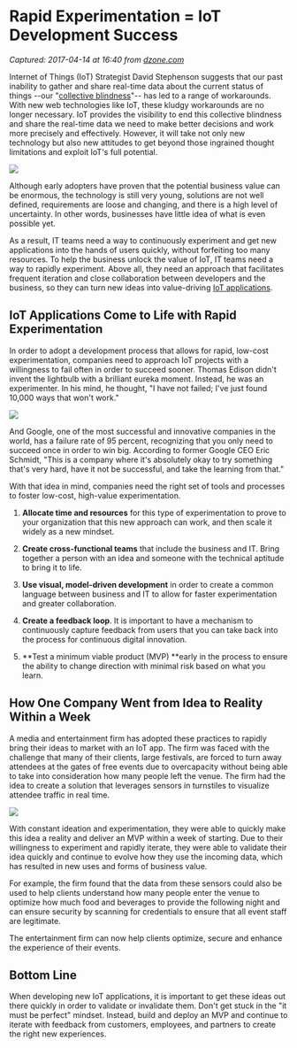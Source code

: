 # Rapid Experimentation = IoT Development Success

_Captured: 2017-04-14 at 16:40 from [dzone.com](https://dzone.com/articles/rapid-experimentation-iot-development-a-success)_

Internet of Things (IoT) Strategist David Stephenson suggests that our past inability to gather and share real-time data about the current status of things --our "[collective blindness](http://www.stephensonstrategies.com/why-its-so-hard-to-predict-internet-of-things-full-impact-collective-blindness/)"-- has led to a range of workarounds. With new web technologies like IoT, these kludgy workarounds are no longer necessary. IoT provides the visibility to end this collective blindness and share the real-time data we need to make better decisions and work more precisely and effectively. However, it will take not only new technology but also new attitudes to get beyond those ingrained thought limitations and exploit IoT's full potential.

![](https://www.mendix.com/wp-content/uploads/blog-IoT-Rapid-Exp-inpost-quotes-1.jpg)

Although early adopters have proven that the potential business value can be enormous, the technology is still very young, solutions are not well defined, requirements are loose and changing, and there is a high level of uncertainty. In other words, businesses have little idea of what is even possible yet.

As a result, IT teams need a way to continuously experiment and get new applications into the hands of users quickly, without forfeiting too many resources. To help the business unlock the value of IoT, IT teams need a way to rapidly experiment. Above all, they need an approach that facilitates frequent iteration and close collaboration between developers and the business, so they can turn new ideas into value-driving [IoT applications](https://www.mendix.com/blog/iot-application-helped-raise-4000-gbp-action-children/).

## **IoT Applications Come to Life with Rapid Experimentation**

In order to adopt a development process that allows for rapid, low-cost experimentation, companies need to approach IoT projects with a willingness to fail often in order to succeed sooner. Thomas Edison didn't invent the lightbulb with a brilliant eureka moment. Instead, he was an experimenter. In his mind, he thought, "I have not failed; I've just found 10,000 ways that won't work."

![](https://www.mendix.com/wp-content/uploads/blog-IoT-Rapid-Exp-inpost-quotes-2.jpg)

And Google, one of the most successful and innovative companies in the world, has a failure rate of 95 percent, recognizing that you only need to succeed once in order to win big. According to former Google CEO Eric Schmidt, "This is a company where it's absolutely okay to try something that's very hard, have it not be successful, and take the learning from that."

With that idea in mind, companies need the right set of tools and processes to foster low-cost, high-value experimentation.

  1. **Allocate time and resources** for this type of experimentation to prove to your organization that this new approach can work, and then scale it widely as a new mindset.

  2. **Create cross-functional teams** that include the business and IT. Bring together a person with an idea and someone with the technical aptitude to bring it to life.

  3. **Use visual, model-driven development** in order to create a common language between business and IT to allow for faster experimentation and greater collaboration.

  4. **Create a feedback loop**. It is important to have a mechanism to continuously capture feedback from users that you can take back into the process for continuous digital innovation.

  5. **Test a minimum viable product (MVP) **early in the process to ensure the ability to change direction with minimal risk based on what you learn.

## **How One Company Went from Idea to Reality Within a Week**

A media and entertainment firm has adopted these practices to rapidly bring their ideas to market with an IoT app. The firm was faced with the challenge that many of their clients, large festivals, are forced to turn away attendees at the gates of free events due to overcapacity without being able to take into consideration how many people left the venue. The firm had the idea to create a solution that leverages sensors in turnstiles to visualize attendee traffic in real time.

![](https://www.mendix.com/wp-content/uploads/blog-IoT-Rapid-Exp-inpost-quotes-3.jpg)

With constant ideation and experimentation, they were able to quickly make this idea a reality and deliver an MVP within a week of starting. Due to their willingness to experiment and rapidly iterate, they were able to validate their idea quickly and continue to evolve how they use the incoming data, which has resulted in new uses and forms of business value.

For example, the firm found that the data from these sensors could also be used to help clients understand how many people enter the venue to optimize how much food and beverages to provide the following night and can ensure security by scanning for credentials to ensure that all event staff are legitimate.

The entertainment firm can now help clients optimize, secure and enhance the experience of their events.

## Bottom Line

When developing new IoT applications, it is important to get these ideas out there quickly in order to validate or invalidate them. Don't get stuck in the "it must be perfect" mindset. Instead, build and deploy an MVP and continue to iterate with feedback from customers, employees, and partners to create the right new experiences.

